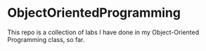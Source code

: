 # ObjectOrientedProgramming
This repo is a collection of labs I have done in my Object-Oriented Programming class, so far.
